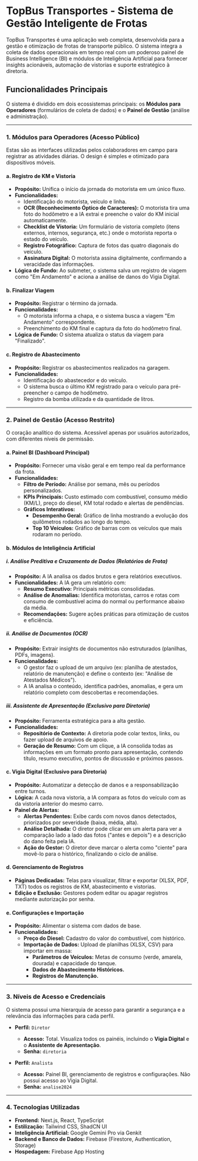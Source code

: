 
# TopBus Transportes - Sistema de Gestão Inteligente de Frotas

TopBus Transportes é uma aplicação web completa, desenvolvida para a gestão e otimização de frotas de transporte público. O sistema integra a coleta de dados operacionais em tempo real com um poderoso painel de Business Intelligence (BI) e módulos de Inteligência Artificial para fornecer insights acionáveis, automação de vistorias e suporte estratégico à diretoria.

## Funcionalidades Principais

O sistema é dividido em dois ecossistemas principais: os **Módulos para Operadores** (formulários de coleta de dados) e o **Painel de Gestão** (análise e administração).

---

### 1. Módulos para Operadores (Acesso Público)

Estas são as interfaces utilizadas pelos colaboradores em campo para registrar as atividades diárias. O design é simples e otimizado para dispositivos móveis.

#### a. Registro de KM e Vistoria
- **Propósito:** Unifica o início da jornada do motorista em um único fluxo.
- **Funcionalidades:**
  - Identificação do motorista, veículo e linha.
  - **OCR (Reconhecimento Óptico de Caracteres):** O motorista tira uma foto do hodômetro e a IA extrai e preenche o valor do KM inicial automaticamente.
  - **Checklist de Vistoria:** Um formulário de vistoria completo (itens externos, internos, segurança, etc.) onde o motorista reporta o estado do veículo.
  - **Registro Fotográfico:** Captura de fotos das quatro diagonais do veículo.
  - **Assinatura Digital:** O motorista assina digitalmente, confirmando a veracidade das informações.
- **Lógica de Fundo:** Ao submeter, o sistema salva um registro de viagem como "Em Andamento" e aciona a análise de danos do Vigia Digital.

#### b. Finalizar Viagem
- **Propósito:** Registrar o término da jornada.
- **Funcionalidades:**
  - O motorista informa a chapa, e o sistema busca a viagem "Em Andamento" correspondente.
  - Preenchimento do KM final e captura da foto do hodômetro final.
- **Lógica de Fundo:** O sistema atualiza o status da viagem para "Finalizado".

#### c. Registro de Abastecimento
- **Propósito:** Registrar os abastecimentos realizados na garagem.
- **Funcionalidades:**
  - Identificação do abastecedor e do veículo.
  - O sistema busca o último KM registrado para o veículo para pré-preencher o campo de hodômetro.
  - Registro da bomba utilizada e da quantidade de litros.

---

### 2. Painel de Gestão (Acesso Restrito)

O coração analítico do sistema. Acessível apenas por usuários autorizados, com diferentes níveis de permissão.

#### a. Painel BI (Dashboard Principal)
- **Propósito:** Fornecer uma visão geral e em tempo real da performance da frota.
- **Funcionalidades:**
  - **Filtro de Período:** Análise por semana, mês ou períodos personalizados.
  - **KPIs Principais:** Custo estimado com combustível, consumo médio (KM/L), preço do diesel, KM total rodado e alertas de pendências.
  - **Gráficos Interativos:**
    - **Desempenho Geral:** Gráfico de linha mostrando a evolução dos quilômetros rodados ao longo do tempo.
    - **Top 10 Veículos:** Gráfico de barras com os veículos que mais rodaram no período.

#### b. Módulos de Inteligência Artificial

##### i. Análise Preditiva e Cruzamento de Dados (Relatórios de Frota)
- **Propósito:** A IA analisa os dados brutos e gera relatórios executivos.
- **Funcionalidades:** A IA gera um relatório com:
  - **Resumo Executivo:** Principais métricas consolidadas.
  - **Análise de Anomalias:** Identifica motoristas, carros e rotas com consumo de combustível acima do normal ou performance abaixo da média.
  - **Recomendações:** Sugere ações práticas para otimização de custos e eficiência.

##### ii. Análise de Documentos (OCR)
- **Propósito:** Extrair insights de documentos não estruturados (planilhas, PDFs, imagens).
- **Funcionalidades:**
  - O gestor faz o upload de um arquivo (ex: planilha de atestados, relatório de manutenção) e define o contexto (ex: "Análise de Atestados Médicos").
  - A IA analisa o conteúdo, identifica padrões, anomalias, e gera um relatório completo com descobertas e recomendações.

##### iii. Assistente de Apresentação (Exclusivo para Diretoria)
- **Propósito:** Ferramenta estratégica para a alta gestão.
- **Funcionalidades:**
  - **Repositório de Contexto:** A diretoria pode colar textos, links, ou fazer upload de arquivos de apoio.
  - **Geração de Resumo:** Com um clique, a IA consolida todas as informações em um formato pronto para apresentação, contendo título, resumo executivo, pontos de discussão e próximos passos.

#### c. Vigia Digital (Exclusivo para Diretoria)
- **Propósito:** Automatizar a detecção de danos e a responsabilização entre turnos.
- **Lógica:** A cada nova vistoria, a IA compara as fotos do veículo com as da vistoria anterior do mesmo carro.
- **Painel de Alertas:**
  - **Alertas Pendentes:** Exibe cards com novos danos detectados, priorizados por severidade (baixa, média, alta).
  - **Análise Detalhada:** O diretor pode clicar em um alerta para ver a comparação lado a lado das fotos ("antes e depois") e a descrição do dano feita pela IA.
  - **Ação do Gestor:** O diretor deve marcar o alerta como "ciente" para movê-lo para o histórico, finalizando o ciclo de análise.

#### d. Gerenciamento de Registros
- **Páginas Dedicadas:** Telas para visualizar, filtrar e exportar (XLSX, PDF, TXT) todos os registros de KM, abastecimento e vistorias.
- **Edição e Exclusão:** Gestores podem editar ou apagar registros mediante autorização por senha.

#### e. Configurações e Importação
- **Propósito:** Alimentar o sistema com dados de base.
- **Funcionalidades:**
  - **Preço do Diesel:** Cadastro do valor do combustível, com histórico.
  - **Importação de Dados:** Upload de planilhas (XLSX, CSV) para importar em massa:
    - **Parâmetros de Veículos:** Metas de consumo (verde, amarela, dourada) e capacidade do tanque.
    - **Dados de Abastecimento Históricos.**
    - **Registros de Manutenção.**

---

### 3. Níveis de Acesso e Credenciais

O sistema possui uma hierarquia de acesso para garantir a segurança e a relevância das informações para cada perfil.

- **Perfil:** `Diretor`
  - **Acesso:** Total. Visualiza todos os painéis, incluindo o **Vigia Digital** e o **Assistente de Apresentação**.
  - **Senha:** `diretoria`

- **Perfil:** `Analista`
  - **Acesso:** Painel BI, gerenciamento de registros e configurações. Não possui acesso ao Vigia Digital.
  - **Senha:** `analise2024`

---

### 4. Tecnologias Utilizadas

- **Frontend:** Next.js, React, TypeScript
- **Estilização:** Tailwind CSS, ShadCN UI
- **Inteligência Artificial:** Google Gemini Pro via Genkit
- **Backend e Banco de Dados:** Firebase (Firestore, Authentication, Storage)
- **Hospedagem:** Firebase App Hosting
